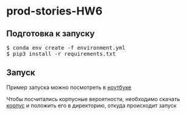 # prod-stories-HW6
## Подготовка к запуску
<pre>$ conda env create -f environment.yml
$ pip3 install -r requirements.txt</pre>

## Запуск
Пример запуска можно посмотреть в <a href="https://github.com/myutman/prod-stories-HW6/blob/master/example.ipynb">ноутбуке</a>

Чтобы посчитались корпусные вероятности, необходимо скачать <a href="https://github.com/myutman/prod-stories-HW6/blob/master/example.ipynb">корпус</a> и положить его в директорию, откуда происходит запуск
